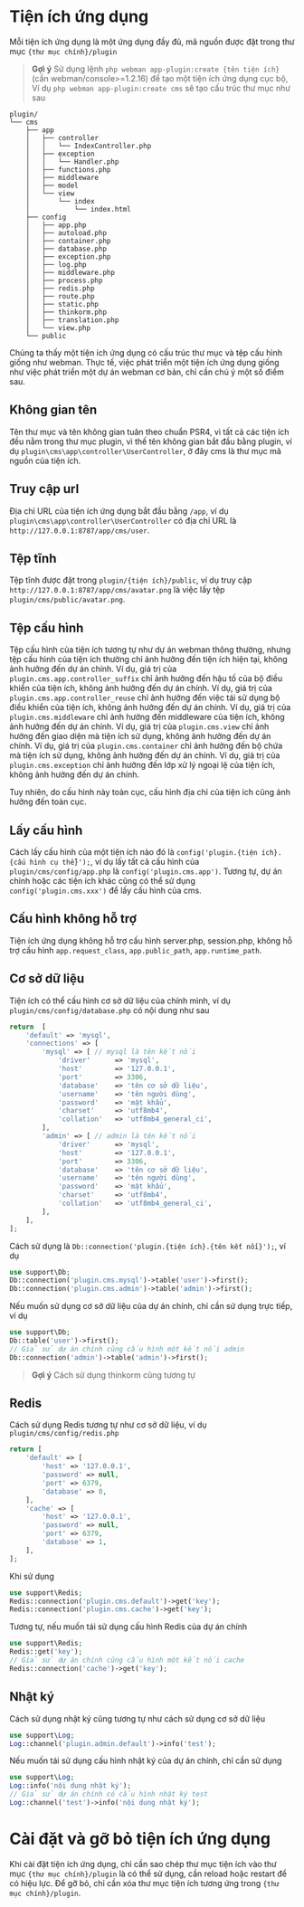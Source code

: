 # Tiện ích ứng dụng
Mỗi tiện ích ứng dụng là một ứng dụng đầy đủ, mã nguồn được đặt trong thư mục `{thư mục chính}/plugin`

> **Gợi ý**
> Sử dụng lệnh `php webman app-plugin:create {tên tiện ích}` (cần webman/console>=1.2.16) để tạo một tiện ích ứng dụng cục bộ,
> Ví dụ `php webman app-plugin:create cms` sẽ tạo cấu trúc thư mục như sau

```
plugin/
└── cms
    ├── app
    │   ├── controller
    │   │   └── IndexController.php
    │   ├── exception
    │   │   └── Handler.php
    │   ├── functions.php
    │   ├── middleware
    │   ├── model
    │   └── view
    │       └── index
    │           └── index.html
    ├── config
    │   ├── app.php
    │   ├── autoload.php
    │   ├── container.php
    │   ├── database.php
    │   ├── exception.php
    │   ├── log.php
    │   ├── middleware.php
    │   ├── process.php
    │   ├── redis.php
    │   ├── route.php
    │   ├── static.php
    │   ├── thinkorm.php
    │   ├── translation.php
    │   └── view.php
    └── public
```

Chúng ta thấy một tiện ích ứng dụng có cấu trúc thư mục và tệp cấu hình giống như webman. Thực tế, việc phát triển một tiện ích ứng dụng giống như việc phát triển một dự án webman cơ bản, chỉ cần chú ý một số điểm sau.

## Không gian tên
Tên thư mục và tên không gian tuân theo chuẩn PSR4, vì tất cả các tiện ích đều nằm trong thư mục plugin, vì thế tên không gian bắt đầu bằng plugin, ví dụ `plugin\cms\app\controller\UserController`, ở đây cms là thư mục mã nguồn của tiện ích.

## Truy cập url
Địa chỉ URL của tiện ích ứng dụng bắt đầu bằng `/app`, ví dụ `plugin\cms\app\controller\UserController` có địa chỉ URL là `http://127.0.0.1:8787/app/cms/user`.

## Tệp tĩnh
Tệp tĩnh được đặt trong `plugin/{tiện ích}/public`, ví dụ truy cập `http://127.0.0.1:8787/app/cms/avatar.png` là việc lấy tệp `plugin/cms/public/avatar.png`.

## Tệp cấu hình
Tệp cấu hình của tiện ích tương tự như dự án webman thông thường, nhưng tệp cấu hình của tiện ích thường chỉ ảnh hưởng đến tiện ích hiện tại, không ảnh hưởng đến dự án chính.
Ví dụ, giá trị của `plugin.cms.app.controller_suffix` chỉ ảnh hưởng đến hậu tố của bộ điều khiển của tiện ích, không ảnh hưởng đến dự án chính.
Ví dụ, giá trị của `plugin.cms.app.controller_reuse` chỉ ảnh hưởng đến việc tái sử dụng bộ điều khiển của tiện ích, không ảnh hưởng đến dự án chính.
Ví dụ, giá trị của `plugin.cms.middleware` chỉ ảnh hưởng đến middleware của tiện ích, không ảnh hưởng đến dự án chính.
Ví dụ, giá trị của `plugin.cms.view` chỉ ảnh hưởng đến giao diện mà tiện ích sử dụng, không ảnh hưởng đến dự án chính.
Ví dụ, giá trị của `plugin.cms.container` chỉ ảnh hưởng đến bộ chứa mà tiện ích sử dụng, không ảnh hưởng đến dự án chính.
Ví dụ, giá trị của `plugin.cms.exception` chỉ ảnh hưởng đến lớp xử lý ngoại lệ của tiện ích, không ảnh hưởng đến dự án chính.

Tuy nhiên, do cấu hình này toàn cục, cấu hình địa chỉ của tiện ích cũng ảnh hưởng đến toàn cục.

## Lấy cấu hình
Cách lấy cấu hình của một tiện ích nào đó là `config('plugin.{tiện ích}.{cấu hình cụ thể}');`, ví dụ lấy tất cả cấu hình của `plugin/cms/config/app.php` là `config('plugin.cms.app')`.
Tương tự, dự án chính hoặc các tiện ích khác cũng có thể sử dụng `config('plugin.cms.xxx')` để lấy cấu hình của cms.

## Cấu hình không hỗ trợ
Tiện ích ứng dụng không hỗ trợ cấu hình server.php, session.php, không hỗ trợ cấu hình `app.request_class`, `app.public_path`, `app.runtime_path`.

## Cơ sở dữ liệu
Tiện ích có thể cấu hình cơ sở dữ liệu của chính mình, ví dụ `plugin/cms/config/database.php` có nội dung như sau
```php
return  [
    'default' => 'mysql',
    'connections' => [
        'mysql' => [ // mysql là tên kết nối
            'driver'      => 'mysql',
            'host'        => '127.0.0.1',
            'port'        => 3306,
            'database'    => 'tên cơ sở dữ liệu',
            'username'    => 'tên người dùng',
            'password'    => 'mật khẩu',
            'charset'     => 'utf8mb4',
            'collation'   => 'utf8mb4_general_ci',
        ],
        'admin' => [ // admin là tên kết nối
            'driver'      => 'mysql',
            'host'        => '127.0.0.1',
            'port'        => 3306,
            'database'    => 'tên cơ sở dữ liệu',
            'username'    => 'tên người dùng',
            'password'    => 'mật khẩu',
            'charset'     => 'utf8mb4',
            'collation'   => 'utf8mb4_general_ci',
        ],
    ],
];
```
Cách sử dụng là `Db::connection('plugin.{tiện ích}.{tên kết nối}');`, ví dụ
```php
use support\Db;
Db::connection('plugin.cms.mysql')->table('user')->first();
Db::connection('plugin.cms.admin')->table('admin')->first();
```

Nếu muốn sử dụng cơ sở dữ liệu của dự án chính, chỉ cần sử dụng trực tiếp, ví dụ
```php
use support\Db;
Db::table('user')->first();
// Giả sử dự án chính cũng cấu hình một kết nối admin
Db::connection('admin')->table('admin')->first();
```

> **Gợi ý**
> Cách sử dụng thinkorm cũng tương tự

## Redis
Cách sử dụng Redis tương tự như cơ sở dữ liệu, ví dụ `plugin/cms/config/redis.php`
```php
return [
    'default' => [
        'host' => '127.0.0.1',
        'password' => null,
        'port' => 6379,
        'database' => 0,
    ],
    'cache' => [
        'host' => '127.0.0.1',
        'password' => null,
        'port' => 6379,
        'database' => 1,
    ],
];
```
Khi sử dụng
```php
use support\Redis;
Redis::connection('plugin.cms.default')->get('key');
Redis::connection('plugin.cms.cache')->get('key');
```

Tương tự, nếu muốn tái sử dụng cấu hình Redis của dự án chính
```php
use support\Redis;
Redis::get('key');
// Giả sử dự án chính cũng cấu hình một kết nối cache
Redis::connection('cache')->get('key');
```

## Nhật ký
Cách sử dụng nhật ký cũng tương tự như cách sử dụng cơ sở dữ liệu
```php
use support\Log;
Log::channel('plugin.admin.default')->info('test');
```

Nếu muốn tái sử dụng cấu hình nhật ký của dự án chính, chỉ cần sử dụng
```php
use support\Log;
Log::info('nội dung nhật ký');
// Giả sử dự án chính có cấu hình nhật ký test
Log::channel('test')->info('nội dung nhật ký');
```

# Cài đặt và gỡ bỏ tiện ích ứng dụng
Khi cài đặt tiện ích ứng dụng, chỉ cần sao chép thư mục tiện ích vào thư mục `{thư mục chính}/plugin` là có thể sử dụng, cần reload hoặc restart để có hiệu lực.
Để gỡ bỏ, chỉ cần xóa thư mục tiện ích tương ứng trong `{thư mục chính}/plugin`.
